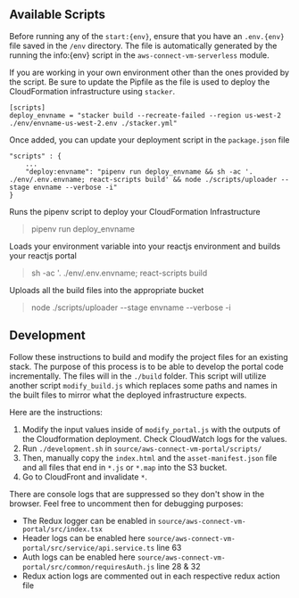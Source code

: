 Available Scripts
---

Before running any of the `start:{env}`, ensure that you have an `.env.{env}` file saved in the `/env` directory.  The
file is automatically generated by the running the info:{env} script in the `aws-connect-vm-serverless` module.

If you are working in your own environment other than the ones provided by the script. Be sure to update the Pipfile as
the file is used to deploy the CloudFormation infrastructure using `stacker`.

```
[scripts]
deploy_envname = "stacker build --recreate-failed --region us-west-2 ./env/envname-us-west-2.env ./stacker.yml"
```

Once added, you can update your deployment script in the `package.json` file
```
"scripts" : {
    ...
    "deploy:envname": "pipenv run deploy_envname && sh -ac '. ./env/.env.envname; react-scripts build' && node ./scripts/uploader --stage envname --verbose -i"
}
```
Runs the pipenv script to deploy your CloudFormation Infrastructure
> pipenv run deploy_envname

Loads your environment variable into your reactjs environment and builds your reactjs portal
> sh -ac '. ./env/.env.envname; react-scripts build

Uploads all the build files into the appropriate bucket
> node ./scripts/uploader --stage envname --verbose -i


Development
---

Follow these instructions to build and modify the project files for an existing stack. The purpose of this process is to be able to develop the portal code incrementally. The files will in the `./build` folder. This script will utilize another script `modify_build.js` which replaces some paths and names in the built files to mirror what the deployed infrastructure expects.

Here are the instructions:
1) Modify the input values inside of `modify_portal.js` with the outputs of the Cloudformation deployment. Check CloudWatch logs for the values.
2) Run `./development.sh` in `source/aws-connect-vm-portal/scripts/`
3) Then, manually copy the `index.html` and the `asset-manifest.json` file and all files that end in `*.js` or `*.map` into the S3 bucket.
4) Go to CloudFront and invalidate `*`.

There are console logs that are suppressed so they don't show in the browser. Feel free to uncomment then for debugging purposes:
- The Redux logger can be enabled in `source/aws-connect-vm-portal/src/index.tsx`
- Header logs can be enabled here `source/aws-connect-vm-portal/src/service/api.service.ts` line 63
- Auth logs can be enabled here `source/aws-connect-vm-portal/src/common/requiresAuth.js` line 28 & 32
- Redux action logs are commented out in each respective redux action file
